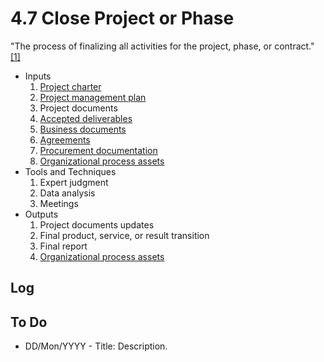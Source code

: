 # 4.7 Close Project or Phase

"The process of finalizing all activities for the project, phase, or contract."
[[1]](../home.md#references)

- Inputs
  1. [Project charter](../04-integration/4.1-develop-project-charter.md)
  2. [Project management plan](../04-integration/4.2-develop-project-management-plan.md)
  3. Project documents
  4. [Accepted deliverables](../99-project-files/07-deliverables/00-deliverables.md)
  5. [Business documents](../01-business-and-environment/01-business-documents.md)
  6. [Agreements](../99-project-files/03-agreements/00-agreements.md)
  7. [Procurement documentation](../99-project-files/05-procurement-documentation/00-procurement-documentation.md)
  8. [Organizational process assets](../01-business-and-environment/03-organizational-process-assets.md)
- Tools and Techniques
  1. Expert judgment
  2. Data analysis
  3. Meetings
- Outputs
  1. Project documents updates
  2. Final product, service, or result transition
  3. Final report
  4. [Organizational process assets](../01-business-and-environment/03-organizational-process-assets.md)

## Log

## To Do

- DD/Mon/YYYY - Title: Description.
